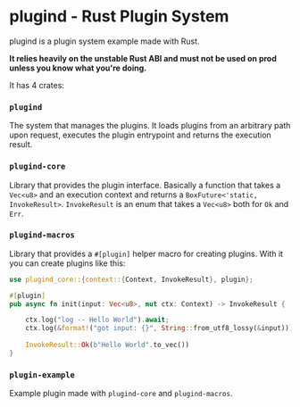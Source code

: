# plugind - Rust Plugin System

plugind is a plugin system example made with Rust.

**It relies heavily on the unstable Rust ABI and must not be used on prod unless you know what you're doing.**

It has 4 crates:

### `plugind`

The system that manages the plugins. It loads plugins from an arbitrary path upon request, executes the plugin entrypoint and returns the execution result.

### `plugind-core`

Library that provides the plugin interface. Basically a function that takes a `Vec<u8>` and an execution context and returns a `BoxFuture<'static, InvokeResult>`. `InvokeResult` is an enum that takes a `Vec<u8>` both for `Ok` and `Err`.

### `plugind-macros`

Library that provides a `#[plugin]` helper macro for creating plugins. With it you can create plugins like this:

```rs
use plugind_core::{context::{Context, InvokeResult}, plugin};

#[plugin]
pub async fn init(input: Vec<u8>, mut ctx: Context) -> InvokeResult {

    ctx.log("log -- Hello World").await;
    ctx.log(&format!("got input: {}", String::from_utf8_lossy(&input))).await;
    
    InvokeResult::Ok(b"Hello World".to_vec())
}
```

### `plugin-example`

Example plugin made with `plugind-core` and `plugind-macros`.